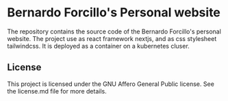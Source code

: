 # Bernardo Forcillo's Personal website

The repository contains the source code of the Bernardo Forcillo's personal website. The project use as react framework nextjs, and as css stylesheet tailwindcss. It is deployed as a container on a kubernetes cluser.

## License

This project is licensed under the GNU Affero General Public license. See the license.md file for more details.
